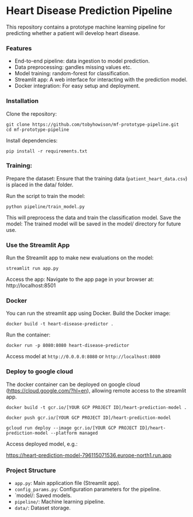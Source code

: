 # Heart Disease Prediction Pipeline

This repository contains a prototype machine learning pipeline for predicting whether a patient will develop heart disease.

### Features
* End-to-end pipeline: data ingestion to model prediction.
* Data preprocessing: gandles missing values etc.
* Model training: random-forest for classification.
* Streamlit app: A web interface for interacting with the prediction model.
* Docker integration: For easy setup and deployment.

### Installation
Clone the repository:
```commandline
git clone https://github.com/tobyhowison/mf-prototype-pipeline.git
cd mf-prototype-pipeline
```
Install dependencies:
```commandline
pip install -r requirements.txt
```

### Training: 
Prepare the dataset: Ensure that the training data (`patient_heart_data.csv`) is placed in the data/ folder.

Run the script to train the model:
```commandline
python pipeline/train_model.py
```
This will preprocess the data and train the classification model.
Save the model: The trained model will be saved in the model/ directory for future use.

### Use the Streamlit App
Run the Streamlit app to make new evaluations on the model:
```commandline
streamlit run app.py
```

Access the app: Navigate to the app page in your browser at:
http://localhost:8501

### Docker
You can run the streamlit app using Docker. Build the Docker image:
```commandline
docker build -t heart-disease-predictor .
```
Run the container:
```commandline
docker run -p 8080:8080 heart-disease-predictor
```
Access model at `http://0.0.0.0:8080` or `http://localhost:8080`

### Deploy to google cloud
The docker container can be deployed on google cloud (https://cloud.google.com/?hl=en), allowing remote access to the streamlit app.

```commandline
docker build -t gcr.io/[YOUR GCP PROJECT ID]/heart-prediction-model . 
```

```commandline
docker push gcr.io/[YOUR GCP PROJECT ID]/heart-prediction-model  
```

```commandline
gcloud run deploy --image gcr.io/[YOUR GCP PROJECT ID]/heart-prediction-model --platform managed
```

Access deployed model, e.g.:

https://heart-prediction-model-796115071536.europe-north1.run.app



### Project Structure

* `app.py`: Main application file (Streamlit app).
* `config_params.py`: Configuration parameters for the pipeline.
* `model/: Saved models.
* `pipeline/`: Machine learning pipeline.
* `data/`: Dataset storage.